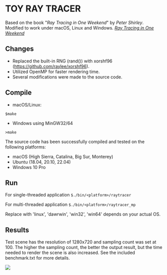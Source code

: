 # TOY RAY TRACER

Based on the book "*Ray Tracing in One Weekend*" by *Peter Shirley*. Modified to work under macOS, Linux and Windows.
[_Ray Tracing in One Weekend_](https://raytracing.github.io/books/RayTracingInOneWeekend.html)

## Changes
* Replaced the built-in RNG (rand()) with xorshf96 (https://github.com/raylee/xorshf96).
* Utilized OpenMP for faster rendering time.
* Several modifications were made to the source code.

## Compile

* macOS/Linux:

`$make`

* Windows using MinGW32/64

`>make`

The source code has been successfully compiled and tested on the following platforms:

* macOS (High Sierra, Catalina, Big Sur, Monterey)
* Ubuntu (18.04, 20.10, 22.04)
* Windows 10 Pro

## Run

For single-threaded application
`$./bin/<platform>/raytracer`	

For multi-threaded application
`$./bin/<platform>/raytracer_mp`

Replace <platform> with 'linux', 'dawrwin', 'win32', 'win64' depends on your actual OS.

## Results

Test scene has the resolution of 1280x720 and sampling count was set at 100. The higher the sampling count, the better the output result, but the time needed to render the scene is also increased. See the included benchmark.txt for more details.

![](https://github.com/dzutrinh/Ray-Tracing-In-One-Weekend/blob/master/output.png)
